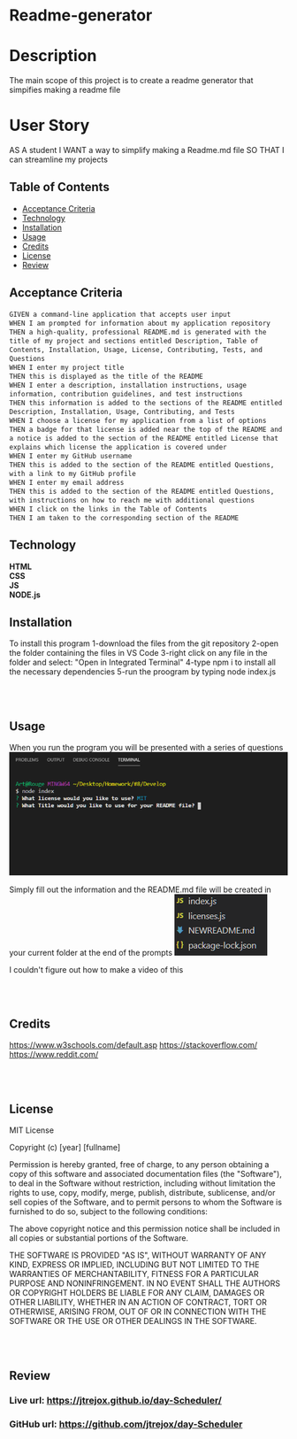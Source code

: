 # Readme-generator  


# Description
The main scope of this project is to create a readme generator that simpifies making a readme file

# User Story
AS A student
I WANT a way to simplify making a Readme.md file
SO THAT I can streamline my projects

## Table of Contents
* [Acceptance Criteria](#Acceptance)
* [Technology](#Technology)
* [Installation](#Installation)
* [Usage](#Usage)
* [Credits](#Credits)
* [License](#License)
* [Review](#Review)


## Acceptance Criteria

```
GIVEN a command-line application that accepts user input
WHEN I am prompted for information about my application repository
THEN a high-quality, professional README.md is generated with the title of my project and sections entitled Description, Table of Contents, Installation, Usage, License, Contributing, Tests, and Questions
WHEN I enter my project title
THEN this is displayed as the title of the README
WHEN I enter a description, installation instructions, usage information, contribution guidelines, and test instructions
THEN this information is added to the sections of the README entitled Description, Installation, Usage, Contributing, and Tests
WHEN I choose a license for my application from a list of options
THEN a badge for that license is added near the top of the README and a notice is added to the section of the README entitled License that explains which license the application is covered under
WHEN I enter my GitHub username
THEN this is added to the section of the README entitled Questions, with a link to my GitHub profile
WHEN I enter my email address
THEN this is added to the section of the README entitled Questions, with instructions on how to reach me with additional questions
WHEN I click on the links in the Table of Contents
THEN I am taken to the corresponding section of the README
```

## Technology

**HTML**
<br>
**CSS**
<br>
**JS**
<br>
**NODE.js**

## Installation

To install this program 
1-download the files from the git repository
2-open the folder containing the files in VS Code
3-right click on any file in the folder and select: "Open in Integrated Terminal"
4-type npm i to install all the necessary dependencies
5-run the proogram by typing node index.js

<br>
<br>

## Usage

When you run the program you will be presented with a series of questions
![alt text](./Assets/console.png)

Simply fill out the information and the README.md file will be created in your current folder at the end of the prompts
![alt text](./Assets/file.png)

I couldn't figure out how to make a video of this


<Br>
<Br>

## Credits

https://www.w3schools.com/default.asp
https://stackoverflow.com/
https://www.reddit.com/

<Br>
<Br>



## License
MIT License

Copyright (c) [year] [fullname]

Permission is hereby granted, free of charge, to any person obtaining a copy
of this software and associated documentation files (the "Software"), to deal
in the Software without restriction, including without limitation the rights
to use, copy, modify, merge, publish, distribute, sublicense, and/or sell
copies of the Software, and to permit persons to whom the Software is
furnished to do so, subject to the following conditions:

The above copyright notice and this permission notice shall be included in all
copies or substantial portions of the Software.

THE SOFTWARE IS PROVIDED "AS IS", WITHOUT WARRANTY OF ANY KIND, EXPRESS OR
IMPLIED, INCLUDING BUT NOT LIMITED TO THE WARRANTIES OF MERCHANTABILITY,
FITNESS FOR A PARTICULAR PURPOSE AND NONINFRINGEMENT. IN NO EVENT SHALL THE
AUTHORS OR COPYRIGHT HOLDERS BE LIABLE FOR ANY CLAIM, DAMAGES OR OTHER
LIABILITY, WHETHER IN AN ACTION OF CONTRACT, TORT OR OTHERWISE, ARISING FROM,
OUT OF OR IN CONNECTION WITH THE SOFTWARE OR THE USE OR OTHER DEALINGS IN THE
SOFTWARE.

<br><br>

## Review

### Live url: https://jtrejox.github.io/day-Scheduler/
### GitHub url: https://github.com/jtrejox/day-Scheduler

